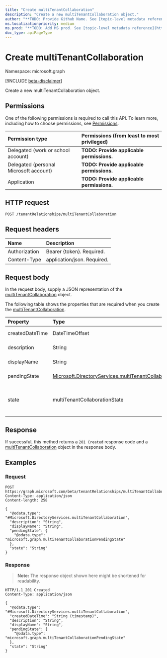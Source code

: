 ```yaml
---
title: "Create multiTenantCollaboration"
description: "Create a new multiTenantCollaboration object."
author: "**TODO: Provide Github Name. See [topic-level metadata reference](https://msgo.azurewebsites.net/add/document/guidelines/metadata.html#topic-level-metadata)**"
ms.localizationpriority: medium
ms.prod: "**TODO: Add MS prod. See [topic-level metadata reference](https://msgo.azurewebsites.net/add/document/guidelines/metadata.html#topic-level-metadata)**"
doc_type: apiPageType
---
```


# Create multiTenantCollaboration
Namespace: microsoft.graph

[!INCLUDE [beta-disclaimer](../../includes/beta-disclaimer.md)]

Create a new multiTenantCollaboration object.

## Permissions
One of the following permissions is required to call this API. To learn more, including how to choose permissions, see [Permissions](/graph/permissions-reference).

|Permission type|Permissions (from least to most privileged)|
|:---|:---|
|Delegated (work or school account)|**TODO: Provide applicable permissions.**|
|Delegated (personal Microsoft account)|**TODO: Provide applicable permissions.**|
|Application|**TODO: Provide applicable permissions.**|

## HTTP request

<!-- {
  "blockType": "ignored"
}
-->
``` http
POST /tenantRelationships/multiTenantCollaboration
```

## Request headers
|Name|Description|
|:---|:---|
|Authorization|Bearer {token}. Required.|
|Content-Type|application/json. Required.|

## Request body
In the request body, supply a JSON representation of the [multiTenantCollaboration](../resources/multitenantcollaboration.md) object.

The following table shows the properties that are required when you create the [multiTenantCollaboration](../resources/multitenantcollaboration.md).

|Property|Type|Description|
|:---|:---|:---|
|createdDateTime|DateTimeOffset|**TODO: Add Description**|
|description|String|**TODO: Add Description**|
|displayName|String|**TODO: Add Description**|
|pendingState|[Microsoft.DirectoryServices.multiTenantCollaborationPendingState](../resources/multitenantcollaborationpendingstate.md)|**TODO: Add Description**|
|state|multiTenantCollaborationState|**TODO: Add Description**. The possible values are: `created`, `deleted`, `unknownFutureValue`.|



## Response

If successful, this method returns a `201 Created` response code and a [multiTenantCollaboration](../resources/multitenantcollaboration.md) object in the response body.

## Examples

### Request
<!-- {
  "blockType": "request",
  "name": "create_multitenantcollaboration_from_"
}
-->
``` http
POST https://graph.microsoft.com/beta/tenantRelationships/multiTenantCollaboration
Content-Type: application/json
Content-length: 258

{
  "@odata.type": "#Microsoft.DirectoryServices.multiTenantCollaboration",
  "description": "String",
  "displayName": "String",
  "pendingState": {
    "@odata.type": "microsoft.graph.multiTenantCollaborationPendingState"
  },
  "state": "String"
}
```


### Response
>**Note:** The response object shown here might be shortened for readability.
<!-- {
  "blockType": "response",
  "truncated": true,
  "@odata.type": "Microsoft.DirectoryServices.multiTenantCollaboration"
}
-->
``` http
HTTP/1.1 201 Created
Content-Type: application/json

{
  "@odata.type": "#Microsoft.DirectoryServices.multiTenantCollaboration",
  "createdDateTime": "String (timestamp)",
  "description": "String",
  "displayName": "String",
  "pendingState": {
    "@odata.type": "microsoft.graph.multiTenantCollaborationPendingState"
  },
  "state": "String"
}
```

